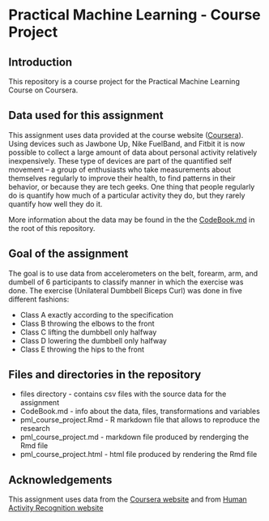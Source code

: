 # Practical Machine Learning - Course Project

## Introduction

This repository is a course project for the Practical Machine Learning Course on
Coursera. 

## Data used for this assignment
This assignment uses data provided at the course website (<a href="https://www.coursera.org/">Coursera</a>). 
Using devices such as Jawbone Up, Nike FuelBand, and Fitbit it is now possible to collect a large amount of data about personal activity relatively inexpensively. These type of devices are part of the quantified self movement – a group of enthusiasts who take measurements about themselves regularly to improve their health, to find patterns in their behavior, or because they are tech geeks. One thing that people regularly do is quantify how much of a particular activity they do, but they rarely quantify how well they do it.

More  information about the data may be found in the the <a href="CodeBook.md">CodeBook.md</a> in the root of this repository.

## Goal of the assignment
The goal is to use data from accelerometers on the belt, forearm, arm, and dumbell of 6 participants to classify manner in which the exercise was done. The exercise (Unilateral Dumbbell Biceps Curl) was done in five different fashions: 

* Class A exactly according to the specification
* Class B throwing the elbows to the front 
* Class C lifting the dumbbell only halfway 
* Class D lowering the dumbbell only halfway  
* Class E throwing the hips to the front


## Files and directories in the repository
* files directory - contains csv files with the source data for the assignment
* CodeBook.md - info about the data, files, transformations and variables
* pml_course_project.Rmd - R markdown file that allows to reproduce the research
* pml_course_project.md - markdown file produced by renderging the Rmd file
* pml_course_project.html - html file produced by rendering the Rmd file


## Acknowledgements
This assignment uses data from the <a href="https://www.coursera.org/">Coursera website</a> and from <a href="http://groupware.les.inf.puc-rio.br/har#weight_lifting_exercises">Human Activity Recognition website</a>